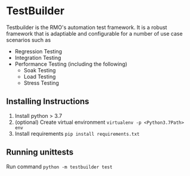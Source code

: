 # TestBuilder
Testbuilder is the RMO's automation test framework. It is a robust framework that is adaptiable and configurable for a number of use case scenarios such as
* Regression Testing
* Integration Testing
* Performance Testing (including the following)
    * Soak Testing
    * Load Testing
    * Stress Testing

## Installing Instructions
1. Install python > 3.7
2. (optional) Create virtual environment `virtualenv -p <Python3.7Path> env`
3. Install requirements `pip install requirements.txt`

## Running unittests
Run command `python -m testbuilder test`
